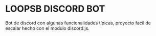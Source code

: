 # LOOPSB DISCORD BOT

Bot de discord con algunas funcionalidades típicas, proyecto facil de escalar hecho con el modulo discord.js.